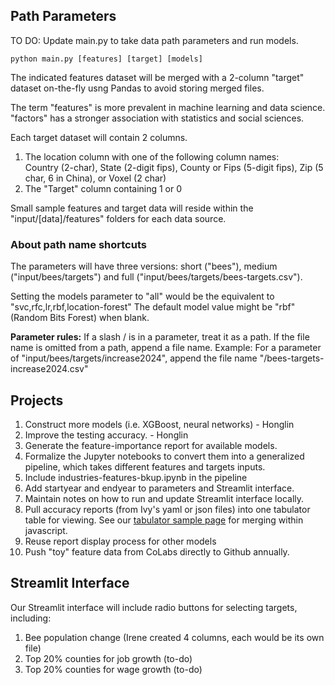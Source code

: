 ## Path Parameters

TO DO: Update main.py to take data path parameters and run models. 

	python main.py [features] [target] [models]

The indicated features dataset will be merged with a 2-column "target" dataset on-the-fly usng Pandas to avoid storing merged files.

The term "features" is more prevalent in machine learning and data science. "factors" has a stronger association with statistics and social sciences.

Each target dataset will contain 2 columns.  
1. The location column with one of the following column names:  
Country (2-char), State (2-digit fips), County or Fips (5-digit fips), Zip (5 char, 6 in China), or Voxel (2 char)
2. The "Target" column containing 1 or 0

Small sample features and target data will reside within the "input/[data]/features" folders for each data source.

### About path name shortcuts

The parameters will have three versions: short ("bees"), medium ("input/bees/targets") and full ("input/bees/targets/bees-targets.csv").

Setting the models parameter to "all" would be the equivalent to "svc,rfc,lr,rbf,location-forest"
The default model value might be "rbf" (Random Bits Forest) when blank.

**Parameter rules:**
If a slash / is in a parameter, treat it as a path.
If the file name is omitted from a path, append a file name.
Example: For a parameter of "input/bees/targets/increase2024", append the file name "/bees-targets-increase2024.csv"

## Projects

1. Construct more models (i.e. XGBoost, neural networks) - Honglin
2. Improve the testing accuracy. - Honglin
3. Generate the feature-importance report for available models.
4. Formalize the Jupyter notebooks to convert them into a generalized pipeline, which takes different features and targets inputs.
5. Include industries-features-bkup.ipynb in the pipeline
6. Add startyear and endyear to parameters and Streamlit interface.
7. Maintain notes on how to run and update Streamlit interface locally.
8. Pull accuracy reports (from Ivy's yaml or json files) into one tabulator table for viewing. See our [tabulator sample page](../../data-pipeline/timelines/tabulator/) for merging within javascript.
9. Reuse report display process for other models
10. Push "toy" feature data from CoLabs directly to Github annually.

## Streamlit Interface

Our Streamlit interface will include radio buttons for selecting targets, including:
1. Bee population change (Irene created 4 columns, each would be its own file)
2. Top 20% counties for job growth (to-do)
3. Top 20% counties for wage growth (to-do)